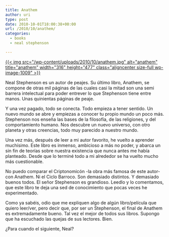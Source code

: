 ```yaml
---
title: Anathem
author: uri
type: post
date: 2010-10-01T18:00:38+00:00
url: /2010/10/anathem/
categories:
  - books
  - neal stephenson

---
```

[{{< img src="/wp-content/uploads/2010/10/anathem.jpg" alt="anathem" title="anathem" width="316" height="477" class="aligncenter size-full wp-image-1009" >}}][1]

Neal Stephenson es un autor de peajes. Su último libro, Anathem, se compone de otras mil páginas de las cuales casi la mitad son una semi barrera intelectual para poder entrever lo que Stephenson tiene entre manos. Unas quinientas páginas de peaje.

Y una vez pagado, todo se conecta. Todo empieza a tener sentido. Un nuevo mundo se abre y empiezas a conocer tu propio mundo un poco más. Stephenson nos enseña las bases de la filosofía, de las religiones, y del comportamiento humano. Nos descubre un nuevo universo, con otro planeta y otras creencias, todo muy parecido a nuestro mundo.

Una vez más, después de leer a mi autor favorito, he vuelto a aprender muchísimo. Este libro es inmenso, ambicioso a más no poder, y abarca un sin fin de teorías sobre nuestra existencia que nunca antes me había planteado. Desde que lo terminé todo a mi alrededor se ha vuelto mucho más cuestionable.

No puedo comparar el Criptonomicón -la obra más famosa de este autor- con Anathem. Ni el Ciclo Barroco. Son demasiado distintos. Y demasiado buenos todos. El señor Stephenson es grandioso. Leedlo y lo comentamos, que este libro te deja una sed de conocimiento que pocas veces he experimentado.

Como ya sabéis, odio que me expliquen algo de algún libro/película que quiero leer/ver, pero decir que, por ser un Stephenson, el final de Anathem es extremadamente bueno. Tal vez el mejor de todos sus libros. Supongo que ha escuchado las quejas de sus lectores. Bien.

¿Para cuando el siguiente, Neal?

 [1]: /wp-content/uploads/2010/10/anathem.jpg